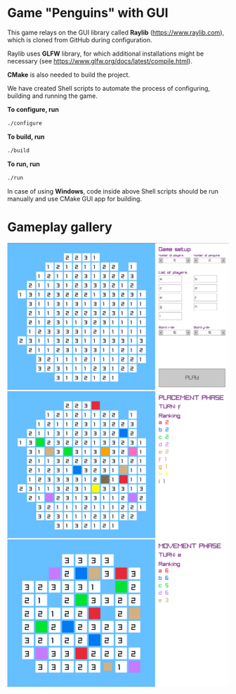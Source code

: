 # Game "Penguins" with GUI

This game relays on the GUI library called **Raylib** (https://www.raylib.com), which is cloned from GitHub during configuration.

Raylib uses **GLFW** library, for which additional installations might be necessary (see https://www.glfw.org/docs/latest/compile.html).

**CMake** is also needed to build the project.

We have created Shell scripts to automate the process of configuring, building and running the game.

**To configure, run**
```sh
./configure
```

**To build, run**
```sh
./build
```

**To run, run**
```sh
./run
```

In case of using **Windows**, code inside above Shell scripts should be run manually and use CMake GUI app for building.

# Gameplay gallery
![plot](../../doc/gallery/input_phase1.png)
![plot](../../doc/gallery/placement_phase1.png)
![plot](../../doc/gallery/movement_phase1.png)

